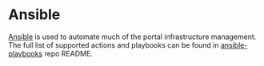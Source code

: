 # Ansible

[Ansible](https://www.ansible.com) is used to automate much of the portal infrastructure management. The full list of supported actions and playbooks can be found in [ansible-playbooks](https://github.com/SkynetLabs/ansible-playbooks) repo README.
